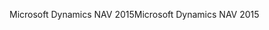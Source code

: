<span data-ttu-id="c987b-101">Microsoft Dynamics NAV 2015</span><span class="sxs-lookup"><span data-stu-id="c987b-101">Microsoft Dynamics NAV 2015</span></span>